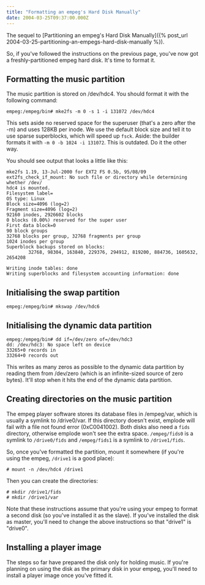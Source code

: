 ```yaml
---
title: "Formatting an empeg's Hard Disk Manually"
date: 2004-03-25T09:37:00.000Z
---
```

The sequel to [Partitioning an empeg's Hard Disk Manually]({% post_url 2004-03-25-partitioning-an-empegs-hard-disk-manually %}).

So, if you've followed the instructions on the previous page, you've now got a freshly-partitioned empeg hard disk. It's time to format it.

## Formatting the music partition

The music partition is stored on /dev/hdc4\. You should format it with the following command:

```
empeg:/empeg/bin# mke2fs -m 0 -s 1 -i 131072 /dev/hdc4
```

This sets aside no reserved space for the superuser (that's a zero after the -m) and uses 128KB per inode. We use the default block size and tell it to use sparse superblocks, which will speed up `fsck`.
Aside: the builder formats it with `-m 0 -b 1024 -i 131072`. This is outdated. Do it the other way.

You should see output that looks a little like this:

```
mke2fs 1.19, 13-Jul-2000 for EXT2 FS 0.5b, 95/08/09
ext2fs_check_if_mount: No such file or directory while determining whether /dev/
hdc4 is mounted.
Filesystem label=
OS type: Linux
Block size=4096 (log=2)
Fragment size=4096 (log=2)
92160 inodes, 2926602 blocks
0 blocks (0.00%) reserved for the super user
First data block=0
90 block groups
32768 blocks per group, 32768 fragments per group
1024 inodes per group
Superblock backups stored on blocks:
        32768, 98304, 163840, 229376, 294912, 819200, 884736, 1605632, 2654208

Writing inode tables: done
Writing superblocks and filesystem accounting information: done
```

## Initialising the swap partition

```
empeg:/empeg/bin# mkswap /dev/hdc6
```

## Initialising the dynamic data partition

```
empeg:/empeg/bin# dd if=/dev/zero of=/dev/hdc3
dd: /dev/hdc3: No space left on device
33265+0 records in
33264+0 records out
```

This writes as many zeros as possible to the dynamic data partition by reading them from /dev/zero (which is an infinite-sized source of zero bytes). It'll stop when it hits the end of the dynamic data partition.

## Creating directories on the music partition

The empeg player software stores its database files in /empeg/var, which is usually a symlink to /drive0/var. If this directory doesn't exist, emplode will fail with a file not found error (0xC0041002). Both disks also need a `fids` directory, otherwise emplode won't see the extra space. `/empeg/fids0` is a symlink to `/drive0/fids` and `/empeg/fids1` is a symlink to `/drive1/fids`.

So, once you've formatted the partition, mount it somewhere (if you're using the empeg, `/drive1` is a good place):

```
# mount -n /dev/hdc4 /drive1
```

Then you can create the directories:

```
# mkdir /drive1/fids
# mkdir /drive1/var
```

Note that these instructions assume that you're using your empeg to format a second disk (so you've installed it as the slave). If you've installed the disk as master, you'll need to change the above instructions so that "drive1" is "drive0".

## Installing a player image

The steps so far have prepared the disk only for holding music. If you're planning on using the disk as the primary disk in your empeg, you'll need to install a player image once you've fitted it.
